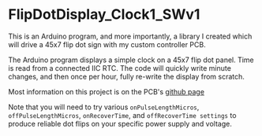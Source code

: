 # FlipDotDisplay_Clock1_SWv1
This is an Arduino program, and more importantly, a library I created which will drive a 45x7 flip dot sign with my custom controller PCB.

The Arduino program displays a simple clock on a 45x7 flip dot panel. Time is read from a connected IIC RTC. The code will quickly write minute changes, and then once per hour, fully re-write the display from scratch.

Most information on this project is on the PCB's [github page](https://github.com/hshutan/45x7-flipdot-controller)

Note that you will need to try various `onPulseLengthMicros`, `offPulseLengthMicros`, `onRecoverTime`, and `offRecoverTime settings` to produce reliable dot flips on your specific power supply and voltage.
